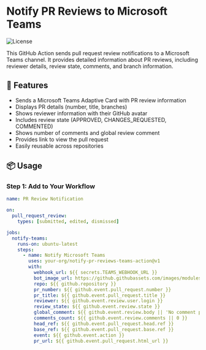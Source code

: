 # Notify PR Reviews to Microsoft Teams

![License](https://img.shields.io/badge/license-Apache%202.0-blue)

This GitHub Action sends pull request review notifications to a Microsoft Teams channel. It provides detailed information about PR reviews, including reviewer details, review state, comments, and branch information.

## 🚀 Features

- Sends a Microsoft Teams Adaptive Card with PR review information
- Displays PR details (number, title, branches)
- Shows reviewer information with their GitHub avatar
- Includes review state (APPROVED, CHANGES_REQUESTED, COMMENTED)
- Shows number of comments and global review comment
- Provides link to view the pull request
- Easily reusable across repositories

## 📦 Usage

### Step 1: Add to Your Workflow

```yaml
name: PR Review Notification

on:
  pull_request_review:
    types: [submitted, edited, dismissed]

jobs:
  notify-teams:
    runs-on: ubuntu-latest
    steps:
      - name: Notify Microsoft Teams
        uses: your-org/notify-pr-reviews-teams-action@v1
        with:
          webhook_url: ${{ secrets.TEAMS_WEBHOOK_URL }}
          bot_image_url: https://github.githubassets.com/images/modules/logos_page/GitHub-Mark.png
          repo: ${{ github.repository }}
          pr_number: ${{ github.event.pull_request.number }}
          pr_title: ${{ github.event.pull_request.title }}
          reviewer: ${{ github.event.review.user.login }}
          review_state: ${{ github.event.review.state }}
          global_comment: ${{ github.event.review.body || 'No comment provided' }}
          comments_count: ${{ github.event.review.comments || 0 }}
          head_ref: ${{ github.event.pull_request.head.ref }}
          base_ref: ${{ github.event.pull_request.base.ref }}
          event: ${{ github.event.action }}
          pr_url: ${{ github.event.pull_request.html_url }}
```



